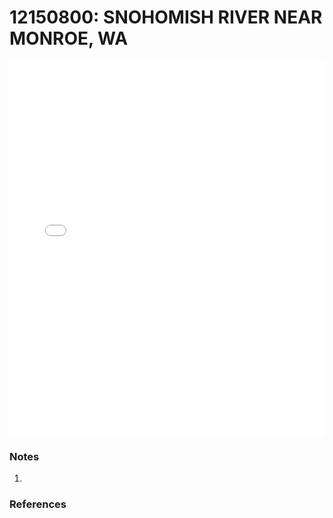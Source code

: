 # 12150800: SNOHOMISH RIVER NEAR MONROE, WA

<iframe src="/distribution_estimation/_static/stations/12150800_fdc.html" width="100%" height="600" frameborder="0"></iframe>

### Notes
1. 

### References

